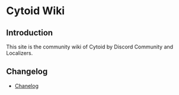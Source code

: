 # Cytoid Wiki

## Introduction

This site is the community wiki of Cytoid by Discord Community and Localizers.

## Changelog

- [Chanelog](/en/changelog/wiki)
